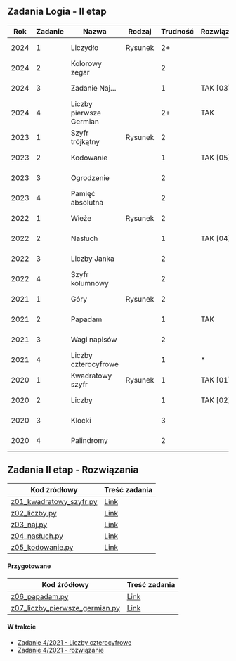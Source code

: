## Zadania Logia - II etap

| Rok  | Zadanie | Nazwa                     | Rodzaj   | Trudność | Rozwiązane? | Link                                                     | UWAGI |
|------|---------|---------------------------|----------|----------|-------------|----------------------------------------------------------|-------|
| 2024 | 1       | Liczydło                  | Rysunek  | 2+       |             | [Zadanie 1/2024](e2/2024/z1.pdf)                         |       |
| 2024 | 2       | Kolorowy zegar            |          | 2        |             | [Zadanie 2/2024](e2/2024/z2.pdf)                         |       |
| 2024 | 3       | Zadanie Naj…              |          | 1        | TAK [03]    | [Zadanie 3/2024](e2/2024/z3_naj.pdf)                     |       |
| 2024 | 4       | Liczby pierwsze Germian   |          | 2+       | TAK         | [Zadanie 4/2024](e2/2024/z4_liczby_pierwsze_germian.pdf) |       |
| 2023 | 1       | Szyfr trójkątny           | Rysunek  | 2        |             | [Zadanie 1/2023](e2/2023/z1.pdf)                         |       |
| 2023 | 2       | Kodowanie                 |          | 1        | TAK [05]    | [Zadanie 2/2023](e2/2023/z2_kodowanie.pdf)               |       |
| 2023 | 3       | Ogrodzenie                |          | 2        |             | [Zadanie 3/2023](e2/2023/z3.pdf)                         |       |
| 2023 | 4       | Pamięć absolutna          |          | 2        |             | [Zadanie 4/2023](e2/2023/z4.pdf)                         |       |
| 2022 | 1       | Wieże                     | Rysunek  | 2        |             | [Zadanie 1/2022](e2/2022/z1.pdf)                         |       |
| 2022 | 2       | Nasłuch                   |          | 1        | TAK [04]           | [Zadanie 2/2022](e2/2022/z2_nasluch.pdf)                 |       |
| 2022 | 3       | Liczby Janka              |          | 2        |             | [Zadanie 3/2022](e2/2022/z3.pdf)                         |       |
| 2022 | 4       | Szyfr kolumnowy           |          | 2        |             | [Zadanie 4/2022](e2/2022/z4.pdf)                         |       |
| 2021 | 1       | Góry                      | Rysunek  | 2        |             | [Zadanie 1/2021](e2/2021/z1.pdf)                         |       |
| 2021 | 2       | Papadam                   |          | 1        | TAK           | [Zadanie 2/2021](e2/2021/z2.pdf)                         |       |
| 2021 | 3       | Wagi napisów              |          | 2        |             | [Zadanie 3/2021](e2/2021/z3.pdf)                         |       |
| 2021 | 4       | Liczby czterocyfrowe      |          | 1        |*             | [Zadanie 4/2021](e2/2021/z4_liczby_czterocyfrowe.pdf)    |       |
| 2020 | 1       | Kwadratowy szyfr          | Rysunek  | 1        | TAK [01]    | [Zadanie 1/2020](e2/2020/z1_kwadratowy_szyfr.pdf)        |       |
| 2020 | 2       | Liczby                    |          | 1        | TAK [02]    | [Zadanie 2/2020](e2/2020/z2_liczby.pdf)                  |       |
| 2020 | 3       | Klocki                    |          | 3        |             | [Zadanie 3/2020](e2/2020/z3.pdf)                         |       |
| 2020 | 4       | Palindromy                |          | 2        |             | [Zadanie 4/2020](e2/2020/z4.pdf)                         |       |


## Zadania II etap - Rozwiązania  
| Kod źródłowy                                                                                       | Treść zadania |
|----------------------------------------------------------------------------------------------------|---------------|
| [z01_kwadratowy_szyfr.py](../Rozwiazania/z01_kwadratowy_szyfr.py) | [Link](e2/2020/z1_kwadratowy_szyfr.pdf)      |
| [z02_liczby.py](../Rozwiazania/z02_liczby.py)           | [Link](e2/2020/z2_liczby.pdf)      |
| [z03_naj.py](../Rozwiazania/z03_naj.py)                 | [Link](e2/2024/z3_naj.pdf)      |
| [z04_nasłuch.py](../Rozwiazania/z04_nasłuch.py)         | [Link](e2/2022/z2_nasluch.pdf)      |
| [z05_kodowanie.py](../Rozwiazania/z05_kodowanie.py)        | [Link](e2/2023/z2_kodowanie.pdf)      |

#### Przygotowane

| Kod źródłowy                                                                                          | Treść zadania |
|-------------------------------------------------------------------------------------------------------|---------------|
| [z06_papadam.py](../Rozwiazania/z06_papadam.py) | [Link](e2/2021/z2_papadam.pdf) |
| [z07_liczby_pierwsze_germian.py](../Rozwiazania/z07_liczby_pierwsze_germian.py) | [Link](e2/2024/z4_liczby_pierwsze_germian.pdf) |


#### W trakcie
- [Zadanie 4/2021 - Liczby czterocyfrowe](e2/2021/z4_liczby_czterocyfrowe.pdf) 
- [Zadanie 4/2021 - rozwiązanie](../Rozwiazania/)



